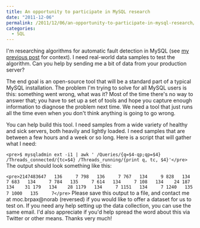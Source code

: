 ```yaml
---
title: An opportunity to participate in MySQL research
date: "2011-12-06"
permalink: /2011/12/06/an-opportunity-to-participate-in-mysql-research/
categories:
  - SQL
---
```

I'm researching algorithms for automatic fault detection in MySQL (see [my previous post][1] for context). I need real-world data samples to test the algorithm. Can you help by sending me a bit of data from your production server?

The end goal is an open-source tool that will be a standard part of a typical MySQL installation. The problem I'm trying to solve for all MySQL users is this: something went wrong, what was it? Most of the time there's no way to answer that; you have to set up a set of tools and hope you capture enough information to diagnose the problem next time. We need a tool that just runs all the time even when you don't think anything is going to go wrong.

You can help build this tool. I need samples from a wide variety of healthy and sick servers, both heavily and lightly loaded. I need samples that are between a few hours and a week or so long. Here is a script that will gather what I need:

`<pre>$ mysqladmin ext -i1 | awk '
	/Queries/{q=$4-qp;qp=$4}
	/Threads_connected/{tc=$4}
	/Threads_running/{print q, tc, $4}'</pre>` 
The output should look something like this:

`<pre>2147483647   136     7
  798   136     7
  767   134     9
  828   134     7
  683   134     7
  784   135     7
  614   134     7
  108   134    24
  187   134    31
  179   134    28
 1179   134     7
 1151   134     7
 1240   135     7
 1000   135     7</pre>` 
Please save this output to a file, and contact me at moc.brpax@norab (reversed) if you would like to offer a dataset for us to test on. If you need any help setting up the data collection, you can use the same email. I'd also appreciate if you'd help spread the word about this via Twitter or other means. Thanks very much!

 [1]: http://www.xaprb.com/blog/2011/12/01/automatically-detecting-abnormal-behavior-in-mysql/ "Automatically detecting abnormal behavior in MySQL"
